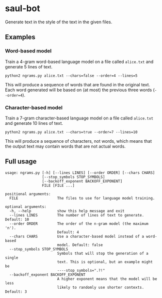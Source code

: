 # saul-bot

Generate text in the style of the text in the given files.

## Examples

### Word-based model

Train a 4-gram word-based language model on a file called `alice.txt` and generate 5 lines of text.

    python2 ngrams.py alice.txt --chars=false --order=4 --lines=5

This will produce a sequence of words that are found in the original text. Each word generated will be based on (at most) the previous three words (`--order=4`).

### Character-based model

Train a 7-gram character-based language model on a file called `alice.txt` and generate 10 lines of text.

    python2 ngrams.py alice.txt --chars=true --order=7 --lines=10

This will produce a sequence of characters, not words, which means that the output text may contain words that are not actual words.

## Full usage

    usage: ngrams.py [-h] [--lines LINES] [--order ORDER] [--chars CHARS]
                     [--stop_symbols STOP_SYMBOLS]
                     [--backoff_exponent BACKOFF_EXPONENT]
                     FILE [FILE ...]

    positional arguments:
      FILE                  The files to use for language model training.

    optional arguments:
      -h, --help            show this help message and exit
      --lines LINES         The number of lines of text to generate. Default: 10
      --order ORDER         The order of the n-gram model (the maximum 'n').
                            Default: 4
      --chars CHARS         Use a character-based model instead of a word-based
                            model. Default: false
      --stop_symbols STOP_SYMBOLS
                            Symbols that will stop the generation of a single
                            text. This is optional, but an example might be
                            ----stop_symbols=".?!"
      --backoff_exponent BACKOFF_EXPONENT
                            A higher exponent means that the model will be less
                            likely to randomly use shorter contexts. Default: 3
